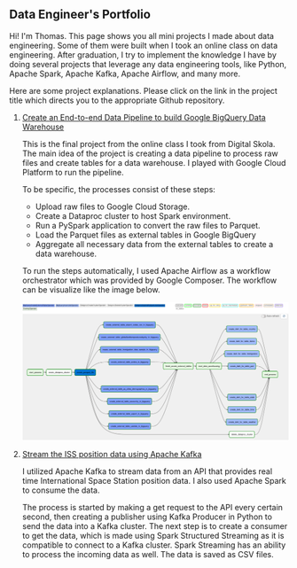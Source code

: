 ## Data Engineer's Portfolio

Hi! I'm Thomas. This page shows you all mini projects I made about data engineering. Some of them were built when I took an online class on data engineering. After graduation, I try to implement the knowledge I have by doing several projects that leverage any data engineering tools, like Python, Apache Spark, Apache Kafka, Apache Airflow, and many more.

Here are some project explanations. Please click on the link in the project title which directs you to the appropriate Github repository.

1. [Create an End-to-end Data Pipeline to build Google BigQuery Data Warehouse ](https://github.com/thomaspanji/final-project-digitalskola)

    This is the final project from the online class I took from Digital Skola. The main idea of the project is creating a data pipeline to process raw files and create tables for a data warehouse. I played with Google Cloud Platform to run the pipeline. 
    
    To be specific, the processes consist of these steps:
    * Upload raw files to Google Cloud Storage.
    * Create a Dataproc cluster to host Spark environment.
    * Run a PySpark application to convert the raw files to Parquet.
    * Load the Parquet files as external tables in Google BigQuery
    * Aggregate all necessary data from the external tables to create a data warehouse.

    To run the steps automatically, I used Apache Airflow as a workflow orchestrator which was provided by Google Composer. The workflow can be visualize like the image below.
    
    <img src=https://github.com/thomaspanji/final-project-digitalskola/blob/main/img/airflow-dag.png alt="workflow" class="inline" />
    

2. [Stream the ISS position data using Apache Kafka](https://github.com/thomaspanji/streaming-iss-kafka)

    I utilized Apache Kafka to stream data from an API that provides real time International Space Station position data. I also used Apache Spark to consume the data.

    The process is started by making a get request to the API every certain second, then creating a publisher using Kafka Producer in Python to send the data into a Kafka cluster. The next step is to create a consumer to get the data, which is made using Spark Structured Streaming as it is compatible to connect to a Kafka cluster. Spark Streaming has an ability to process the incoming data as well. The data is saved as CSV files.

